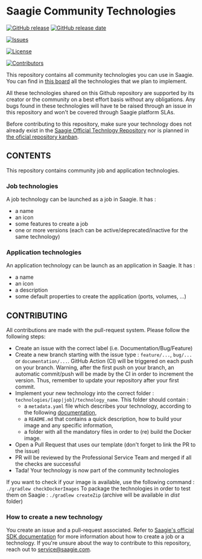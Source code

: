 # Saagie Community Technologies


[![GitHub release](https://img.shields.io/github/release/saagie/technologies-community?style=for-the-badge)][releases] 
[![GitHub release date](https://img.shields.io/github/release-date/saagie/technologies-community?style=for-the-badge&color=blue)][releases]  


[![Issues](https://img.shields.io/github/issues-raw/saagie/technologies-community?style=for-the-badge&color=blue)][issues]

[![License](https://img.shields.io/github/license/saagie/technologies-community?style=for-the-badge&color=blue)][license]

[![Contributors](https://img.shields.io/github/contributors/saagie/technologies-community?style=for-the-badge&color=blue)][contributors]

[releases]: https://github.com/saagie/technologies-community/releases
[contributors]: https://github.com/saagie/technologies-community/graphs/contributors
[issues]: https://github.com/saagie/technologies-community/issues
[license]: https://github.com/saagie/technologies-community/blob/master/LICENSE


This repository contains all community technologies you can use in Saagie. You can find in [this board](https://github.com/saagie/technologies-community/projects/1) all the technologies that we plan to implement. 

All these technologies shared on this Github repository are supported by its creator or the community on a best effort basis without any obligations. Any bugs found in these technologies will have te be raised through an issue in this repository and won't be covered through Saagie platform SLAs.

Before contributing to this repository, make sure your technology does not already exist in the [Saagie Official Technlogy Repository](https://github.com/saagie/technologies) nor is planned in [the oficial repository kanban](https://github.com/saagie/technologies/projects).


## CONTENTS

This repository contains community job and application technologies.
 
### Job technologies

A job technology can be launched as a job in Saagie. It has :
- a name
- an icon
- some features to create a job
- one or more versions (each can be active/deprecated/inactive for the same technology)

### Application technologies

An application technology can be launch as an application in Saagie. It has : 
- a name
- an icon
- a description
- some default properties to create the application (ports, volumes, ...)


## CONTRIBUTING

All contributions are made with the pull-request system.
Please follow the following steps:

- Create an issue with the correct label (i.e. Documentation/Bug/Feature)
- Create a new branch starting with the issue type : `feature/...`, `bug/...` or `documentation/...`. GitHub Action (CI) will be triggered on each push on your branch. Warning, after the first push on your branch, an automatic commit/push will be made by the CI in order to increment the version. Thus, remember to update your repository after your first commit.
- Implement your new technology into the correct folder : `technologies/[app|job]/technology_name`. This folder should contain :
  - a `metadata.yaml` file which describes your technology, according to the following [documentation](https://docs.saagie.io/developer/latest/sdk/technos/index.html),
  - a `README.md` that contains a quick description, how to build your image and any specific information,
  - a folder with all the mandatory files in order to (re) build the Docker image.
- Open a Pull Request that uses our template (don't forget to link the PR to the issue)
- PR will be reviewed by the Professional Service Team and merged if all the checks are successful
- Tada! Your technology is now part of the community technologies

If you want to check if your image is available, use the following command : `./gradlew checkDockerImages`
To package the technologies in order to test them on Saagie : `./gradlew createZip` (archive will be available in *dist* folder)

### How to create a new technology

You create an issue and a pull-request associated. Refer to [Saagie's official SDK documentation](https://docs.saagie.io/product/latest/sdk/index.html) for more information about how to create a job or a technology.
If you're unsure about the way to contribute to this repository, reach out to service@saagie.com. 
